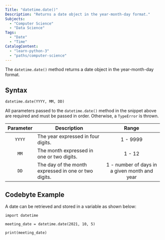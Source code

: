 ```yaml
---
Title: "datetime.date()"
Description: "Returns a date object in the year-month-day format."
Subjects:
  - "Computer Science"
  - "Data Science"
Tags:
  - "Date"
  - "Time"
CatalogContent:
  - "learn-python-3"
  - "paths/computer-science"
---
```


The `datetime.date()` method returns a date object in the year-month-day format.

## Syntax

```pseudo
datetime.date(YYYY, MM, DD)
```

All parameters passed to the `datetime.date()` method in the snippet above are required and must be passed in order. Otherwise, a `TypeError` is thrown.

| Parameter | Description                                          |                    Range                     |
| :-------: | ---------------------------------------------------- | :------------------------------------------: |
|  `YYYY`   | The year expressed in four digits.                   |                   1 - 9999                   |
|   `MM`    | The month expressed in one or two digits.            |                    1 - 12                    |
|   `DD`    | The day of the month expressed in one or two digits. | 1 - number of days in a given month and year |

## Codebyte Example

A date can be retrieved and stored in a variable as shown below:

```codebyte/python
import datetime

meeting_date = datetime.date(2021, 10, 5)

print(meeting_date)
```
